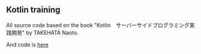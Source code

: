 ## Kotlin training

All source code based on the book "Kotlin　サーバーサイドプログラミング実践開発" by TAKEHATA Naoto.
  
And code is [here](https://github.com/n-takehata/kotlin-server-side-programming-practice)
